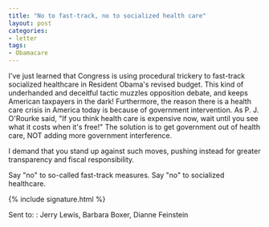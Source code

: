 ```yaml
---
title: "No to fast-track, no to socialized health care"
layout: post
categories:
- letter
tags:
- Obamacare
---
```


I've just learned that Congress is using procedural trickery to fast-track socialized healthcare in Resident Obama's revised budget. This kind of underhanded and deceitful tactic muzzles opposition debate, and keeps American taxpayers in the dark! Furthermore, the reason there is a health care crisis in America today is because of government intervention. As P. J. O'Rourke said, "If you think health care is expensive now, wait until you see what it costs when it's free!" The solution is to get government out of health care, NOT adding more government interference.

I demand that you stand up against such moves, pushing instead for greater transparency and fiscal responsibility.

Say "no" to so-called fast-track measures. Say "no" to socialized healthcare.

{% include signature.html %}


Sent to:
: Jerry Lewis, Barbara Boxer, Dianne Feinstein
